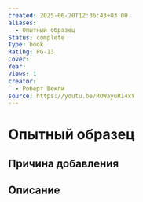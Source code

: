 ```yaml
---
created: 2025-06-20T12:36:43+03:00
aliases:
  - Опытный образец
Status: complete
Type: book
Rating: PG-13
Cover:
Year:
Views: 1
creator:
  - Роберт Шекли
source: https://youtu.be/ROWayuR14xY
---
```


# Опытный образец








## Причина добавления




## Описание



